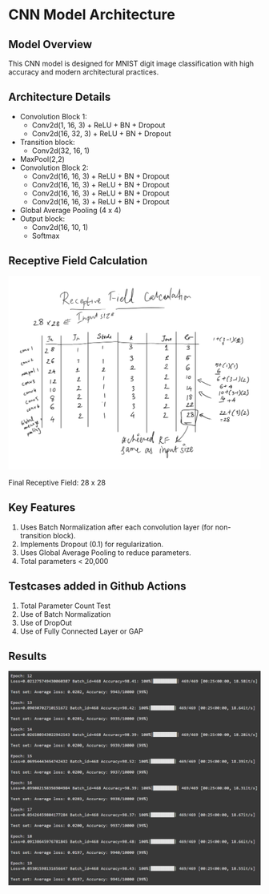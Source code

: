 # CNN Model Architecture

## Model Overview
This CNN model is designed for MNIST digit image classification with high accuracy and modern architectural practices.

## Architecture Details

- Convolution Block 1: 
    - Conv2d(1, 16, 3) + ReLU + BN + Dropout 
    - Conv2d(16, 32, 3) + ReLU + BN + Dropout
- Transition block: 
    - Conv2d(32, 16, 1)
- MaxPool(2,2)
- Convolution Block 2: 
    - Conv2d(16, 16, 3) + ReLU + BN + Dropout 
    - Conv2d(16, 16, 3) + ReLU + BN + Dropout
    - Conv2d(16, 16, 3) + ReLU + BN + Dropout
    - Conv2d(16, 16, 3) + ReLU + BN + Dropout
- Global Average Pooling (4 x 4)
- Output block: 
    - Conv2d(16, 10, 1) 
    - Softmax


## Receptive Field Calculation

![Receptive Field](./receptive_field.png)

Final Receptive Field: 28 x 28

## Key Features
1. Uses Batch Normalization after each convolution layer (for non-transition block).
2. Implements Dropout (0.1) for regularization.
3. Uses Global Average Pooling to reduce parameters.
4. Total parameters < 20,000 

## Testcases added in Github Actions
1. Total Parameter Count Test
2. Use of Batch Normalization
3. Use of DropOut
4. Use of Fully Connected Layer or GAP

## Results
![Test Accuracy](./accuracy_logs.png)

